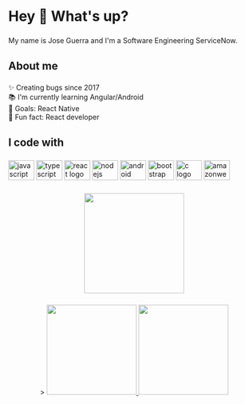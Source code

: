 #
<h1 align="left">Hey 👋 What's up?</h1>

###

<p align="left">My name is Jose Guerra and I'm a Software Engineering ServiceNow.</p>

###

<h2 align="left">About me</h2>

###

<p align="left">✨ Creating bugs since 2017<br>📚 I'm currently learning Angular/Android<br>🎯 Goals: React Native<br>🎲 Fun fact: React developer</p>

###

<h2 align="left">I code with</h2>

###

<div align="left">
  <img src="https://cdn.jsdelivr.net/gh/devicons/devicon/icons/javascript/javascript-original.svg" height="40" width="52" alt="javascript logo"  />
  <img src="https://cdn.jsdelivr.net/gh/devicons/devicon/icons/typescript/typescript-original.svg" height="40" width="52" alt="typescript logo"  />
  <img src="https://cdn.jsdelivr.net/gh/devicons/devicon/icons/react/react-original.svg" height="40" width="52" alt="react logo"  />
  <img src="https://cdn.jsdelivr.net/gh/devicons/devicon/icons/nodejs/nodejs-original.svg" height="40" width="52" alt="nodejs logo"  />
  <img src="https://cdn.jsdelivr.net/gh/devicons/devicon/icons/android/android-original.svg" height="40" width="52" alt="android logo"  />
  <img src="https://cdn.jsdelivr.net/gh/devicons/devicon/icons/bootstrap/bootstrap-original.svg" height="40" width="52" alt="bootstrap logo"  />
  <img src="https://cdn.jsdelivr.net/gh/devicons/devicon/icons/c/c-original.svg" height="40" width="52" alt="c logo"  />
  <img src="https://cdn.jsdelivr.net/gh/devicons/devicon/icons/amazonwebservices/amazonwebservices-original.svg" height="40" width="52" alt="amazonwebservices logo"  />
</div>

###

<div align="center">
  <img height="200" src="https://c.tenor.com/rkY5QA5c3VAAAAAC/gato-digitando.gif"  />
</div>

###

<div align="center">>
<a href="https://github.com/jdpguerra">
<img height="180em" src="https://github-readme-stats.vercel.app/api/top-langs/?username=jdpguerra&layout=compact&langs_count=7&theme=dracula"/>
<img height="180em" src="https://github-readme-stats.vercel.app/api?username=jdpguerra&show_icons=true&theme=dracula&include_all_commits=true&count_private=true"/>
</div>

###

###
